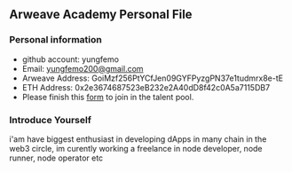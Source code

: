 ## Arweave Academy Personal File

### Personal information

- github account: yungfemo	 
- Email: yungfemo200@gmail.com
- Arweave Address: GoiMzf256PtYCfJen09GYFPyzgPN37e1tudmrx8e-tE
- ETH Address: 0x2e3674687523eB232e2A40dD8f42c0A5a7115DB7
- Please finish this [form](https://docs.google.com/forms/d/e/1FAIpQLSfWA5fIIcBgmRppm3jNz5vmf9Mai_QMVil-2pO4r7YKn_Zhtw/viewform?usp=sf_link) to join in the talent pool.

### Introduce Yourself
 i'am have biggest enthusiast in developing dApps in many chain in the web3 circle, im curently working a freelance in node developer, node runner, node operator etc
